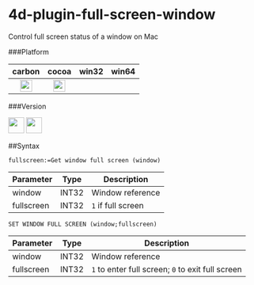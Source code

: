 # 4d-plugin-full-screen-window
Control full screen status of a window on Mac

###Platform

| carbon | cocoa | win32 | win64 |
|:------:|:-----:|:---------:|:---------:|
|<img src="https://cloud.githubusercontent.com/assets/1725068/22371562/1b091f0a-e4db-11e6-8458-8653954a7cce.png" width="24" height="24" />|<img src="https://cloud.githubusercontent.com/assets/1725068/22371562/1b091f0a-e4db-11e6-8458-8653954a7cce.png" width="24" height="24" />|||

###Version

<img src="https://cloud.githubusercontent.com/assets/1725068/18940649/21945000-8645-11e6-86ed-4a0f800e5a73.png" width="32" height="32" /> <img src="https://cloud.githubusercontent.com/assets/1725068/18940648/2192ddba-8645-11e6-864d-6d5692d55717.png" width="32" height="32" />

##Syntax

```
fullscreen:=Get window full screen (window)
```

Parameter|Type|Description
------------|------|----
window|INT32|Window reference
fullscreen|INT32|``1`` if full screen

```
SET WINDOW FULL SCREEN (window;fullscreen)
```

Parameter|Type|Description
------------|------|----
window|INT32|Window reference
fullscreen|INT32|``1`` to enter full screen; ``0`` to exit full screen
